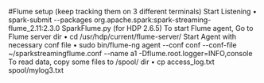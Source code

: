 #Flume setup (keep tracking them on 3 different terminals)
Start Listening
•	spark-submit --packages org.apache.spark:spark-streaming-flume_2.11:2.3.0 SparkFlume.py (for HDP 2.6.5)
To start Flume agent,
Go to Flume server dir 
•	cd /usr/hdp/current/flume-server/
Start Agent with necessary conf file
•	sudo bin/flume-ng agent --conf conf --conf-file ~/sparkstreamingflume.conf --name a1 -Dflume.root.logger=INFO,console
To read data, copy some files to /spool/ dir
•	cp access_log.txt spool/mylog3.txt

